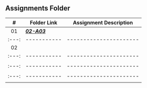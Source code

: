 ##  Assignments Folder

|   #   | Folder Link                                                                                                             | Assignment Description |
| :---: | ----------------------------------------------------------------------------------------------------------------------- | ---------------------- |
|  01   | ***<a href="*https://github.com/2yep/2143-OOP-Moreno/blob/fbd736a0bb6184fada754e0baf33695e86426f98/Assignments/AO3/README.md**">02-A03</a>*** |                        |
| :---: | -----------                                                                                                             | ---------------------- |
|  02   |                                                                                                                         |                        |
| :---: | -----------                                                                                                             | ---------------------- |
|       |                                                                                                                         |                        |
| :---: | -----------                                                                                                             | ---------------------- |
|       |                                                                                                                         |                        |
| :---: | -----------                                                                                                             | ---------------------- |
|       |                                                                                                                         |                        |